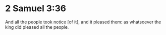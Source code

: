 # 2 Samuel 3:36

And all the people took notice [of it], and it pleased them: as whatsoever the king did pleased all the people.